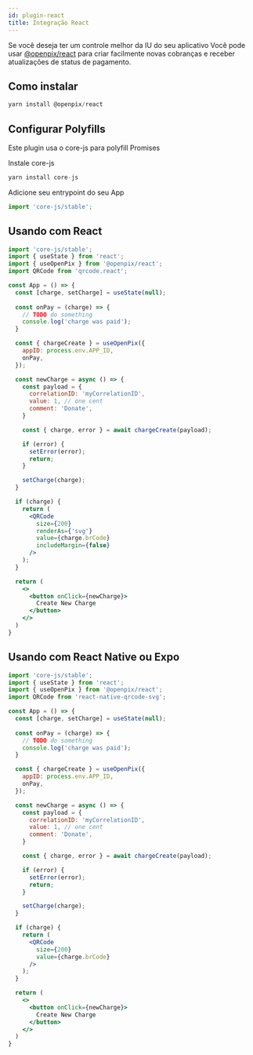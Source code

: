 ```yaml
---
id: plugin-react
title: Integração React
---
```


Se você deseja ter um controle melhor da IU do seu aplicativo
Você pode usar [@openpix/react](https://www.npmjs.com/package/@openpix/react) para criar facilmente novas cobranças e receber atualizações de status de pagamento.

## Como instalar

```jsx
yarn install @openpix/react
```

## Configurar Polyfills
Este plugin usa o core-js para polyfill Promises

Instale core-js

```jsx
yarn install core-js
```

Adicione seu entrypoint do seu App

```jsx
import 'core-js/stable';
```

## Usando com React

```jsx
import 'core-js/stable';
import { useState } from 'react';
import { useOpenPix } from '@openpix/react';
import QRCode from 'qrcode.react';

const App = () => {
  const [charge, setCharge] = useState(null);
  
  const onPay = (charge) => {
    // TODO do something
    console.log('charge was paid');
  }

  const { chargeCreate } = useOpenPix({
    appID: process.env.APP_ID,
    onPay,
  });

  const newCharge = async () => {
    const payload = {
      correlationID: 'myCorrelationID',
      value: 1, // one cent
      comment: 'Donate',
    }

    const { charge, error } = await chargeCreate(payload);

    if (error) {
      setError(error);
      return;
    }

    setCharge(charge);
  }

  if (charge) {
    return (
      <QRCode
        size={200}
        renderAs={'svg'}
        value={charge.brCode}
        includeMargin={false}
      />
    );
  }

  return (
    <>
      <button onClick={newCharge}>
        Create New Charge
      </button>
    </>
  )
}
```

## Usando com React Native ou Expo

```jsx
import 'core-js/stable';
import { useState } from 'react';
import { useOpenPix } from '@openpix/react';
import QRCode from 'react-native-qrcode-svg';

const App = () => {
  const [charge, setCharge] = useState(null);
  
  const onPay = (charge) => {
    // TODO do something
    console.log('charge was paid');
  }

  const { chargeCreate } = useOpenPix({
    appID: process.env.APP_ID,
    onPay,
  });

  const newCharge = async () => {
    const payload = {
      correlationID: 'myCorrelationID',
      value: 1, // one cent
      comment: 'Donate',
    }

    const { charge, error } = await chargeCreate(payload);

    if (error) {
      setError(error);
      return;
    }

    setCharge(charge);
  }

  if (charge) {
    return (
      <QRCode
        size={200}
        value={charge.brCode}
      />
    );
  }

  return (
    <>
      <button onClick={newCharge}>
        Create New Charge
      </button>
    </>
  )
}
```
